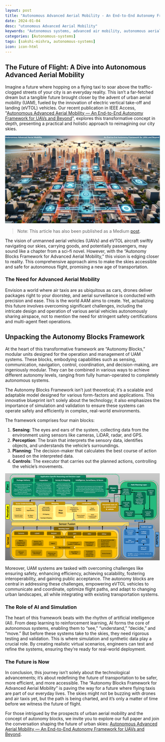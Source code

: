 ```yaml
---
layout: post
title: "Autonomous Advanced Aerial Mobility - An End-to-End Autonomy Framework for UAVs and Beyond."
date: 2024-01-04
desc: "utonomous Advanced Aerial Mobility"
keywords: "Autonomous systems, advanced air mobility, autonomous aerial systems, robotics, unmanned aerial vehicles, urban air mobility, multi-agent fleet operations, certification in aviation"
categories: [Autonomous-systems]
tags: [sakshi-mishra, autonomous-systems]
icon: icon-html
---
```


## The Future of Flight: A Dive into Autonomous Advanced Aerial Mobility

Imagine a future where hopping on a flying taxi to soar above the traffic-clogged streets of your city is an everyday reality. This isn’t a far-fetched dream but a tangible future brought closer by the advent of urban aerial mobility (UAM), fueled by the innovation of electric vertical take-off and landing (eVTOL) vehicles. Our recent publication in IEEE Access, "[Autonomous Advanced Aerial Mobility — An End-to-End Autonomy Framework for UAVs and Beyond](https://ieeexplore.ieee.org/document/10343091)", explores this transformative concept in depth, presenting a practical and holistic approach to reimagining our city skies.

![Skylines Redefined: Navigating the Future with UAVs and Autonomy Blocks](./images/AAAM-Mishra-et-al.jpg)

> Note: This article has also been published as a Medium [post](https://medium.com/@Sakshi_Mishra/the-future-of-flight-a-dive-into-autonomous-advanced-aerial-mobility-7e6513084a47).

The vision of unmanned aerial vehicles (UAVs) and eVTOL aircraft swiftly navigating our skies, carrying goods, and potentially passengers, may sound like a chapter from a sci-fi novel. However, with the “Autonomy Blocks Framework for Advanced Aerial Mobility,” this vision is edging closer to reality. This comprehensive approach aims to make the skies accessible and safe for autonomous flight, promising a new age of transportation.

### The Need for Advanced Aerial Mobility

Envision a world where air taxis are as ubiquitous as cars, drones deliver packages right to your doorstep, and aerial surveillance is conducted with precision and ease. This is the world AAM aims to create. Yet, actualizing this future involves overcoming significant challenges, including the intricate design and operation of various aerial vehicles autonomously sharing airspace, not to mention the need for stringent safety certifications and multi-agent fleet operations.

## Unpacking the Autonomy Blocks Framework

At the heart of this transformative framework are “Autonomy Blocks,” modular units designed for the operation and management of UAM systems. These blocks, embodying capabilities such as sensing, communication, navigation, control, coordination, and decision-making, are ingeniously modular. They can be combined in various ways to achieve different autonomy levels, ranging from fully human-operated to completely autonomous systems.

The Autonomy Blocks Framework isn’t just theoretical; it’s a scalable and adaptable model designed for various form-factors and applications. This innovative blueprint isn’t solely about the technology; it also emphasizes the importance of simulation and validation to ensure these systems can operate safely and efficiently in complex, real-world environments.

The framework comprises four main blocks:

1. **Sensing**: The eyes and ears of the system, collecting data from the environment using sensors like cameras, LiDAR, radar, and GPS.
2. **Perception**: The brain that interprets the sensory data, identifies objects, and understands the vehicle’s surroundings.
3. **Planning**: The decision-maker that calculates the best course of action based on the interpreted data.
4. **Controls**: The executor that carries out the planned actions, controlling the vehicle’s movements.

![Autonomy blocks framework for aerial mobility](./images/Diagram-3.png)

Moreover, UAM systems are tasked with overcoming challenges like ensuring safety, enhancing efficiency, achieving scalability, fostering interoperability, and gaining public acceptance. The autonomy blocks are central in addressing these challenges, empowering eVTOL vehicles to communicate and coordinate, optimize flight paths, and adapt to changing urban landscapes, all while integrating with existing transportation systems.

### The Role of AI and Simulation

The heart of this framework beats with the rhythm of artificial intelligence (AI). From deep learning to reinforcement learning, AI forms the core of autonomous systems, enabling them to “see,” “understand,” “decide,” and “move.” But before these systems take to the skies, they need rigorous testing and validation. This is where simulation and synthetic data play a crucial role. By creating realistic virtual scenarios, engineers can test and refine the systems, ensuring they’re ready for real-world deployment.

### The Future is Now

In conclusion, this journey isn’t solely about the technological advancements; it’s about redefining the future of transportation to be safer, more efficient, and more accessible. The “Autonomy Blocks Framework for Advanced Aerial Mobility” is paving the way for a future where flying taxis are part of our everyday lives. The skies might not be buzzing with drones and air taxis yet, but the path is being charted, and it’s only a matter of time before we witness the future of flight.

For those intrigued by the prospects of urban aerial mobility and the concept of autonomy blocks, we invite you to explore our full paper and join the conversation shaping the future of urban skies: [Autonomous Advanced Aerial Mobility — An End-to-End Autonomy Framework for UAVs and Beyond](https://ieeexplore.ieee.org/document/10343091).
